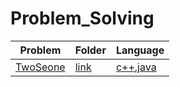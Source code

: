 # Problem_Solving

|Problem| Folder |Language|
| ----- | -----  | -----  |
|[TwoSeone](https://open.kattis.com/problems/twostones)|[link](/TwoStone)|[c++](/TwoStone/twostones.cpp),[java](/TwoStone/twostones.java)|
